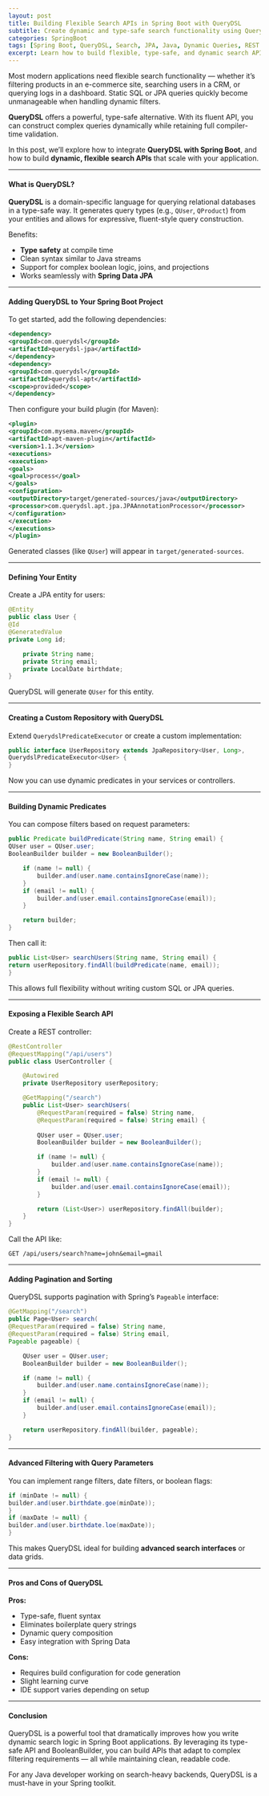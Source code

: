 ```yaml
---
layout: post
title: Building Flexible Search APIs in Spring Boot with QueryDSL
subtitle: Create dynamic and type-safe search functionality using QueryDSL in Spring Boot applications
categories: SpringBoot
tags: [Spring Boot, QueryDSL, Search, JPA, Java, Dynamic Queries, REST API]
excerpt: Learn how to build flexible, type-safe, and dynamic search APIs using Spring Boot and QueryDSL. This guide walks through setup, predicates, pagination, and advanced filtering strategies.
---
```

Most modern applications need flexible search functionality — whether it’s filtering products in an e-commerce site, searching users in a CRM, or querying logs in a dashboard. Static SQL or JPA queries quickly become unmanageable when handling dynamic filters.

**QueryDSL** offers a powerful, type-safe alternative. With its fluent API, you can construct complex queries dynamically while retaining full compiler-time validation.

In this post, we’ll explore how to integrate **QueryDSL with Spring Boot**, and how to build **dynamic, flexible search APIs** that scale with your application.

---

#### What is QueryDSL?

**QueryDSL** is a domain-specific language for querying relational databases in a type-safe way. It generates query types (e.g., `QUser`, `QProduct`) from your entities and allows for expressive, fluent-style query construction.

Benefits:
- **Type safety** at compile time
- Clean syntax similar to Java streams
- Support for complex boolean logic, joins, and projections
- Works seamlessly with **Spring Data JPA**

---

#### Adding QueryDSL to Your Spring Boot Project

To get started, add the following dependencies:

```xml
<dependency>
<groupId>com.querydsl</groupId>
<artifactId>querydsl-jpa</artifactId>
</dependency>
<dependency>
<groupId>com.querydsl</groupId>
<artifactId>querydsl-apt</artifactId>
<scope>provided</scope>
</dependency>
```

Then configure your build plugin (for Maven):

```xml
<plugin>
<groupId>com.mysema.maven</groupId>
<artifactId>apt-maven-plugin</artifactId>
<version>1.1.3</version>
<executions>
<execution>
<goals>
<goal>process</goal>
</goals>
<configuration>
<outputDirectory>target/generated-sources/java</outputDirectory>
<processor>com.querydsl.apt.jpa.JPAAnnotationProcessor</processor>
</configuration>
</execution>
</executions>
</plugin>
```

Generated classes (like `QUser`) will appear in `target/generated-sources`.

---

#### Defining Your Entity

Create a JPA entity for users:

```java
@Entity
public class User {
@Id
@GeneratedValue
private Long id;

    private String name;
    private String email;
    private LocalDate birthdate;
}
```

QueryDSL will generate `QUser` for this entity.

---

#### Creating a Custom Repository with QueryDSL

Extend `QuerydslPredicateExecutor` or create a custom implementation:

```java
public interface UserRepository extends JpaRepository<User, Long>,
QuerydslPredicateExecutor<User> {
}
```

Now you can use dynamic predicates in your services or controllers.

---

#### Building Dynamic Predicates

You can compose filters based on request parameters:

```java
public Predicate buildPredicate(String name, String email) {
QUser user = QUser.user;
BooleanBuilder builder = new BooleanBuilder();

    if (name != null) {
        builder.and(user.name.containsIgnoreCase(name));
    }
    if (email != null) {
        builder.and(user.email.containsIgnoreCase(email));
    }

    return builder;
}
```

Then call it:

```java
public List<User> searchUsers(String name, String email) {
return userRepository.findAll(buildPredicate(name, email));
}
```

This allows full flexibility without writing custom SQL or JPA queries.

---

#### Exposing a Flexible Search API

Create a REST controller:

```java
@RestController
@RequestMapping("/api/users")
public class UserController {

    @Autowired
    private UserRepository userRepository;

    @GetMapping("/search")
    public List<User> searchUsers(
        @RequestParam(required = false) String name,
        @RequestParam(required = false) String email) {
        
        QUser user = QUser.user;
        BooleanBuilder builder = new BooleanBuilder();

        if (name != null) {
            builder.and(user.name.containsIgnoreCase(name));
        }
        if (email != null) {
            builder.and(user.email.containsIgnoreCase(email));
        }

        return (List<User>) userRepository.findAll(builder);
    }
}
```

Call the API like:

```http
GET /api/users/search?name=john&email=gmail
```

---

#### Adding Pagination and Sorting

QueryDSL supports pagination with Spring’s `Pageable` interface:

```java
@GetMapping("/search")
public Page<User> search(
@RequestParam(required = false) String name,
@RequestParam(required = false) String email,
Pageable pageable) {

    QUser user = QUser.user;
    BooleanBuilder builder = new BooleanBuilder();

    if (name != null) {
        builder.and(user.name.containsIgnoreCase(name));
    }
    if (email != null) {
        builder.and(user.email.containsIgnoreCase(email));
    }

    return userRepository.findAll(builder, pageable);
}
```

---

#### Advanced Filtering with Query Parameters

You can implement range filters, date filters, or boolean flags:

```java
if (minDate != null) {
builder.and(user.birthdate.goe(minDate));
}
if (maxDate != null) {
builder.and(user.birthdate.loe(maxDate));
}
```

This makes QueryDSL ideal for building **advanced search interfaces** or data grids.

---

#### Pros and Cons of QueryDSL

**Pros:**
- Type-safe, fluent syntax
- Eliminates boilerplate query strings
- Dynamic query composition
- Easy integration with Spring Data

**Cons:**
- Requires build configuration for code generation
- Slight learning curve
- IDE support varies depending on setup

---

#### Conclusion

QueryDSL is a powerful tool that dramatically improves how you write dynamic search logic in Spring Boot applications. By leveraging its type-safe API and BooleanBuilder, you can build APIs that adapt to complex filtering requirements — all while maintaining clean, readable code.

For any Java developer working on search-heavy backends, QueryDSL is a must-have in your Spring toolkit.
